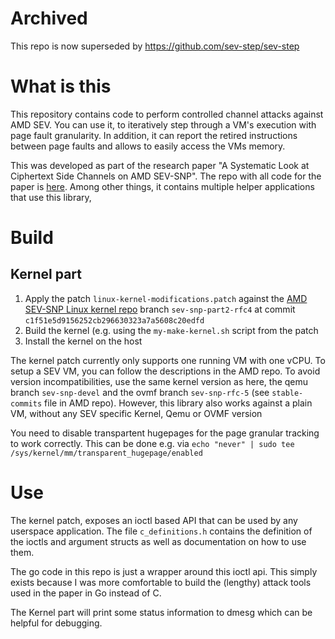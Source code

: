 # Archived

This repo is now superseded by https://github.com/sev-step/sev-step

# What is this

This repository contains code to perform controlled channel
attacks against AMD SEV. You can use it, to iteratively step
through a VM's execution with page fault granularity.
In addition, it can report the retired instructions between
page faults and allows to easily access the VMs memory.

This was developed as part of the  research paper "A Systematic Look at Ciphertext Side Channels on AMD SEV-SNP".
The repo with all code for the paper is [here](https://github.com/UzL-ITS/sev-ciphertext-side-channels).
Among other things, it contains multiple helper applications that use 
this library, 

# Build

## Kernel part

1) Apply the patch `linux-kernel-modifications.patch` against the [AMD SEV-SNP Linux kernel repo](https://github.com/AMDESE/AMDSEV/tree/sev-snp-devel) branch `sev-snp-part2-rfc4` at commit `c1f51e5d9156252cb296630323a7a5608c20edfd`
2) Build the kernel (e.g. using the `my-make-kernel.sh` script from the patch
3) Install the kernel on the host

The kernel patch currently only supports one running VM with one vCPU.
To setup a SEV VM, you can follow the descriptions in the AMD repo.
To avoid version incompatibilities, use the same kernel version as here,
the qemu branch `sev-snp-devel` and the ovmf branch `sev-snp-rfc-5`
(see `stable-commits` file in AMD repo).
However, this library also works against a plain VM, without any SEV
specific Kernel, Qemu or OVMF version

You need to disable transpartent hugepages for the page granular tracking to work correctly. This
can be done e.g. via `echo "never" | sudo tee /sys/kernel/mm/transparent_hugepage/enabled`

# Use
The kernel patch, exposes an ioctl based API that can be used by 
any userspace application. The file `c_definitions.h` contains
the definition of the ioctls and argument structs as well as
documentation on how to use them.

The go code in this repo is just a wrapper around this ioctl
api. This simply exists because I was more
comfortable to build the (lengthy) attack tools
used in the paper in Go instead of C.

The Kernel part will print some status information to dmesg
which can be helpful for debugging.

